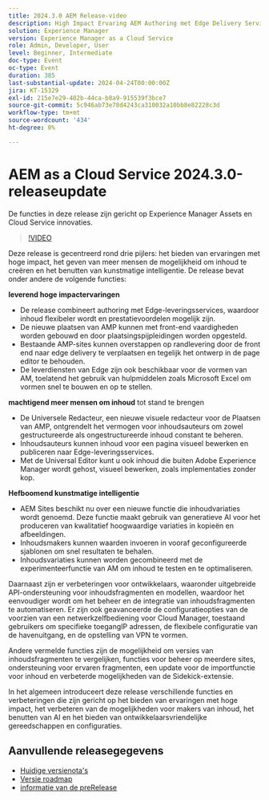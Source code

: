 ```yaml
---
title: 2024.3.0 AEM Release-video
description: High Impact Ervaring AEM Authoring met Edge Delivery Services Edge Delivery Services for FormsContent door iedereen, voor alle Universal Editor ActionScript AEM Sites - Generate Content Variations (GenAI) Rapid Development CruD OpenAPIs for Content Fragments and ModelsCloud Service Foundation Advanced NetworkingAndere opmerkelijke verbeteringen Vergelijken de multisite beheerondersteuning voor Content Fragment-versies voor Experience Fragments Bijgewerkte Content Importer v1.51.0 Sidekick v6.41.0
solution: Experience Manager
version: Experience Manager as a Cloud Service
role: Admin, Developer, User
level: Beginner, Intermediate
doc-type: Event
oc-type: Event
duration: 385
last-substantial-update: 2024-04-24T00:00:00Z
jira: KT-15329
exl-id: 215e7e29-402b-44ca-b8a9-915539f3bce7
source-git-commit: 5c946ab73e78d4243ca310032a10bb8e82228c3d
workflow-type: tm+mt
source-wordcount: '434'
ht-degree: 0%

---
```


# AEM as a Cloud Service 2024.3.0-releaseupdate

De functies in deze release zijn gericht op Experience Manager Assets en Cloud Service innovaties.

>[!VIDEO](https://video.tv.adobe.com/v/3428344/?learn=on)

Deze release is gecentreerd rond drie pijlers: het bieden van ervaringen met hoge impact, het geven van meer mensen de mogelijkheid om inhoud te creëren en het benutten van kunstmatige intelligentie. De release bevat onder andere de volgende functies:

**leverend hoge impactervaringen**

* De release combineert authoring met Edge-leveringsservices, waardoor inhoud flexibeler wordt en prestatievoordelen mogelijk zijn.
* De nieuwe plaatsen van AMP kunnen met front-end vaardigheden worden gebouwd en door plaatsingspijpleidingen worden opgesteld.
* Bestaande AMP-sites kunnen overstappen op randlevering door de front end naar edge delivery te verplaatsen en tegelijk het ontwerp in de page editor te behouden.
* De leverdiensten van Edge zijn ook beschikbaar voor de vormen van AM, toelatend het gebruik van hulpmiddelen zoals Microsoft Excel om vormen snel te bouwen en op te stellen.

**machtigend meer mensen om inhoud** tot stand te brengen

* De Universele Redacteur, een nieuwe visuele redacteur voor de Plaatsen van AMP, ontgrendelt het vermogen voor inhoudsauteurs om zowel gestructureerde als ongestructureerde inhoud constant te beheren.
* Inhoudsauteurs kunnen inhoud voor een pagina visueel bewerken en publiceren naar Edge-leveringsservices.
* Met de Universal Editor kunt u ook inhoud die buiten Adobe Experience Manager wordt gehost, visueel bewerken, zoals implementaties zonder kop.

**Hefboomend kunstmatige intelligentie**

* AEM Sites beschikt nu over een nieuwe functie die inhoudvariaties wordt genoemd. Deze functie maakt gebruik van generatieve AI voor het produceren van kwalitatief hoogwaardige variaties in kopieën en afbeeldingen.
* Inhoudsmakers kunnen waarden invoeren in vooraf geconfigureerde sjablonen om snel resultaten te behalen.
* Inhoudsvariaties kunnen worden gecombineerd met de experimenteerfunctie van AM om inhoud te testen en te optimaliseren.

<!--
**High Impact Experiences**
 * AEM Authoring with Edge Delivery Services
 * Edge Delivery Services for Forms

**Content by all, for all**
 * Universal Editor

**Actionable Intelligence**
 * AEM Sites: Generate Content Variations (GenAI)

**Rapid Development**
 * CruD OpenAPIs for Content Fragments and Models

**Cloud Service Foundation**
 * Advanced Networking

**Other Notable Enhancements**
 * Compare Content Fragment Versions
 * Multisite Management support for Experience Fragments
 * Updated Content Importer v1.51.0
 * Sidekick Extension v6.41.0
-->

Daarnaast zijn er verbeteringen voor ontwikkelaars, waaronder uitgebreide API-ondersteuning voor inhoudsfragmenten en modellen, waardoor het eenvoudiger wordt om het beheer en de integratie van inhoudsfragmenten te automatiseren. Er zijn ook geavanceerde de configuratieopties van de voorzien van een netwerkzelfbediening voor Cloud Manager, toestaand gebruikers om specifieke toegangIP adressen, de flexibele configuratie van de havenuitgang, en de opstelling van VPN te vormen.

Andere vermelde functies zijn de mogelijkheid om versies van inhoudsfragmenten te vergelijken, functies voor beheer op meerdere sites, ondersteuning voor ervaren fragmenten, een update voor de importfunctie voor inhoud en verbeterde mogelijkheden van de Sidekick-extensie.

In het algemeen introduceert deze release verschillende functies en verbeteringen die zijn gericht op het bieden van ervaringen met hoge impact, het verbeteren van de mogelijkheden voor makers van inhoud, het benutten van AI en het bieden van ontwikkelaarsvriendelijke gereedschappen en configuraties.

<!--
Have questions about the release?  Discuss the release in [Experience League Communities](https://adobe.ly/3RPNYZF) -->

## Aanvullende releasegegevens

* [ Huidige versienota&#39;s ](https://experienceleague.adobe.com/docs/experience-manager-cloud-service/content/release-notes/home.html)
* [ Versie roadmap ](https://experienceleague.adobe.com/docs/experience-manager-release-information/aem-release-updates/update-releases-roadmap.html)
* [ informatie van de preRelease ](https://experienceleague.adobe.com/docs/experience-manager-cloud-service/content/release-notes/prerelease.html)
